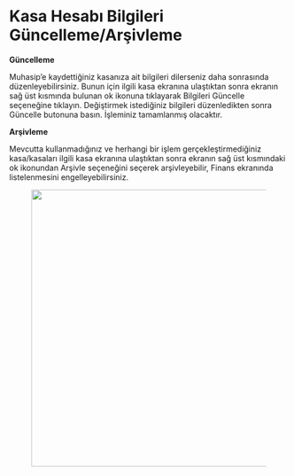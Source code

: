 # Kasa Hesabı Bilgileri Güncelleme/Arşivleme

**Güncelleme**

Muhasip’e kaydettiğiniz kasanıza ait bilgileri dilerseniz daha sonrasında düzenleyebilirsiniz. Bunun için ilgili kasa ekranına ulaştıktan sonra ekranın sağ üst kısmında bulunan ok ikonuna tıklayarak Bilgileri Güncelle seçeneğine tıklayın. Değiştirmek istediğiniz bilgileri düzenledikten sonra Güncelle butonuna basın. İşleminiz tamamlanmış olacaktır.

&#x20;

**Arşivleme**

Mevcutta kullanmadığınız ve herhangi bir işlem gerçekleştirmediğiniz kasa/kasaları ilgili kasa ekranına ulaştıktan sonra ekranın sağ üst kısmındaki ok ikonundan Arşivle seçeneğini seçerek arşivleyebilir, Finans ekranında listelenmesini engelleyebilirsiniz.&#x20;

<figure><img src="https://cdn.muhasip.dev/drive/guides/image/2e4082aa-9e14-4f5c-bf39-e0f4e3fa248e.gif" alt="" height="500" width="800"><figcaption></figcaption></figure>
